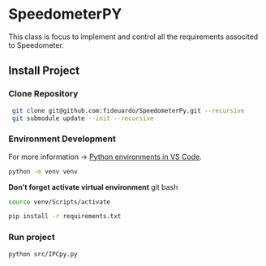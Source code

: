 # SpeedometerPY
This class is focus to implement and control all the requirements associted to Speedometer. 
## Install Project
### Clone Repository
```bash
 git clone git@github.com:fideuardo/SpeedometerPy.git --recursive
 git submodule update --init --recursive
```

### Environment Development
For more information -> [Python environments in VS Code](https://code.visualstudio.com/docs/python/environments).

```bash
python -m venv venv
```
**Don't forget activate virtual environment**
git bash 
```bash
source venv/Scripts/activate
```
```bash
pip install -r requirements.txt
```

### Run project
```bash
python src/IPCpy.py
```


